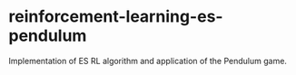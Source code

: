 # reinforcement-learning-es-pendulum
Implementation of ES RL algorithm and application of the Pendulum game.
